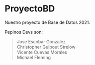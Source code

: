 # ProyectoBD
Nuestro proyecto de Base de Datos 2021.


Pepinos Devs son:
>Jose Escobar Gonzalez  
>Christopher Guibout Strelow  
>Vicente Cuevas Morales  
>Michael Fleming  
